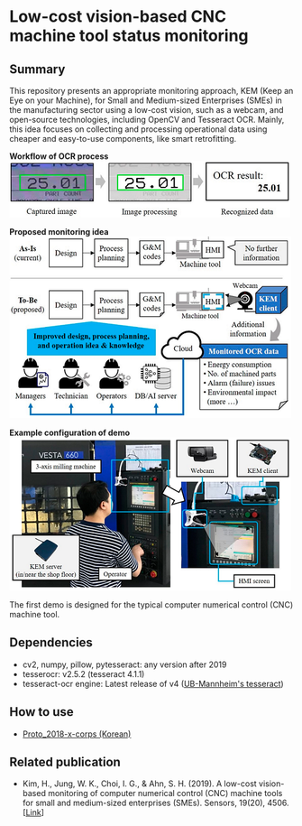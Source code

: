 # Low-cost vision-based CNC machine tool status monitoring

## Summary
This repository presents an appropriate monitoring approach, KEM (Keep an Eye on your Machine), for Small and Medium-sized Enterprises (SMEs) in the manufacturing sector using a low-cost vision, such as a webcam, and open-source technologies, including OpenCV and Tesseract OCR. Mainly, this idea focuses on collecting and processing operational data using cheaper and easy-to-use components, like smart retrofitting.

**Workflow of OCR process**  
![Workflow of OCR process](figure-1.png 'Workflow of OCR process')

**Proposed monitoring idea**  
![Proposed monitoring idea](figure-3.png 'Proposed monitoring idea')

**Example configuration of demo**  
![Example configuration of demo](figure-8.png 'Example configuration of demo')

The first demo is designed for the typical computer numerical control (CNC) machine tool.

## Dependencies
- cv2, numpy, pillow, pytesseract: any version after 2019
- tesserocr: v2.5.2 (tesseract 4.1.1)
- tesseract-ocr engine: Latest release of v4 ([UB-Mannheim's tesseract](https://github.com/UB-Mannheim/tesseract/wiki))

## How to use
- [Proto_2018-x-corps (Korean)](docs/how_to_use_proto_2018-x-corps_kr.md)

## Related publication
- Kim, H., Jung, W. K., Choi, I. G., & Ahn, S. H. (2019). A low-cost vision-based monitoring of computer numerical control (CNC) machine tools for small and medium-sized enterprises (SMEs). Sensors, 19(20), 4506. [[Link](https://doi.org/10.3390/s19204506)]
